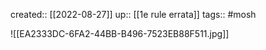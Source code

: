---
---
created:: [[2022-08-27]]
up:: [[1e rule errata]]
tags:: #mosh 

![[EA2333DC-6FA2-44BB-B496-7523EB88F511.jpg]]